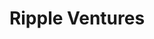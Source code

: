 ---
layout: firm_page
title: "Ripple Ventures"
id: "rippleventures.com"
permalink: "/rippleventuresrippleventures.com/"
website: "https://www.rippleventures.com"
offices: "Toronto (Canada)"
investment_stages: "Pre-seed, Seed"
portfolio_companies: "Asepha, Rose Rocket, ZenHub, Voiceflow, Tread, Pitstop, Synapse, Apteo, OnCall Health, Omelas, Buildable, Plannuh"
portfolio_link: "https://www.rippleventures.com/portfolio"
investment_markets: "Software, Legacy industry transformation, workflow automation, AI infrastructure, enterprise systems"
founded_year: "2017"
description: "Ripple Ventures backs early-stage founders building software to transform legacy industries. They provide hands-on support, a strong investor network, and corporate partnerships."
linkedin: "https://www.linkedin.com/company/rippleventures/"
twitter: "https://twitter.com/ripple_ventures"
instagram: ""
team_page: "https://www.rippleventures.com/team"
investor_type: "Venture Capital"
crunchbase: "https://www.crunchbase.com/organization/ripple-ventures"
pitchbook: ""

# SEO Optimization
meta_title: "Ripple Ventures - VC Firm - projectstartups.com"
meta_description: "Ripple Ventures, Ripple Ventures backs early-stage founders building software to transform legacy industries. They provide hands-on support, a strong investor network,..."
meta_keywords: "Ripple Ventures, Software, Legacy industry transformation, workflow automation, AI infrastructure, enterprise systems, VC firm, venture capital, startup investor, projectstartups.com"
canonical_url: "https://vc.projectstartups.com/rippleventuresrippleventures.com/"
---